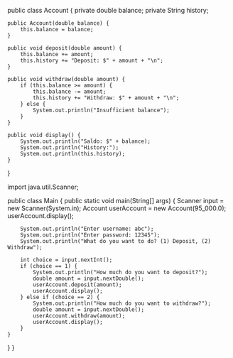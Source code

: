 public class Account {
    private double balance;
    private String history;

    public Account(double balance) {
        this.balance = balance;
    }

    public void deposit(double amount) {
        this.balance += amount;
        this.history += "Deposit: $" + amount + "\n";
    }

    public void withdraw(double amount) {
        if (this.balance >= amount) {
            this.balance -= amount;
            this.history += "Withdraw: $" + amount + "\n";
        } else {
            System.out.println("Insufficient balance");
        }
    }

    public void display() {
        System.out.println("Saldo: $" + balance);
        System.out.println("History:");
        System.out.println(this.history);
    }
}

import java.util.Scanner;

public class Main {
    public static void main(String[] args) {
        Scanner input = new Scanner(System.in);
        Account userAccount = new Account(95_000.0);
        userAccount.display();

        System.out.println("Enter username: abc");
        System.out.println("Enter password: 12345");
        System.out.println("What do you want to do? (1) Deposit, (2) Withdraw");

        int choice = input.nextInt();
        if (choice == 1) {
            System.out.println("How much do you want to deposit?");
            double amount = input.nextDouble();
            userAccount.deposit(amount);
            userAccount.display();
        } else if (choice == 2) {
            System.out.println("How much do you want to withdraw?");
            double amount = input.nextDouble();
            userAccount.withdraw(amount);
            userAccount.display();
        }
    }
}
}
